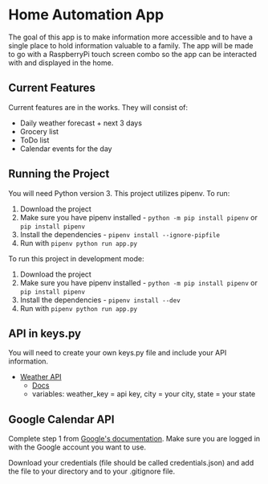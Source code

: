 # Home Automation App

The goal of this app is to make information more accessible and to have a single place to hold information valuable to a family. The app will be made to go with a RaspberryPi touch screen combo so the app can be interacted with and displayed in the home.

## Current Features

Current features are in the works. They will consist of:

* Daily weather forecast + next 3 days
* Grocery list
* ToDo list
* Calendar events for the day

## Running the Project

You will need Python version 3. This project utilizes pipenv. To run:

1. Download the project
2. Make sure you have pipenv installed - `python -m pip install pipenv` or `pip install pipenv`
3. Install the dependencies - `pipenv install --ignore-pipfile`
4. Run with `pipenv python run app.py`

To run this project in development mode:

1. Download the project
2. Make sure you have pipenv installed - `python -m pip install pipenv` or `pip install pipenv`
3. Install the dependencies - `pipenv install --dev`
4. Run with `pipenv python run app.py`

## API in keys.py

You will need to create your own keys.py file and include your API information.

* [Weather API](https://openweathermap.org/)
  * [Docs](https://openweathermap.org/forecast5)
  * variables: weather_key = api key, city = your city, state = your state

## Google Calendar API

Complete step 1 from [Google's documentation](https://developers.google.com/calendar/quickstart/python?authuser=1). Make sure you are logged in with the Google account you want to use.

Download your credentials (file should be called credentials.json) and add the file to your directory and to your .gitignore file.
  